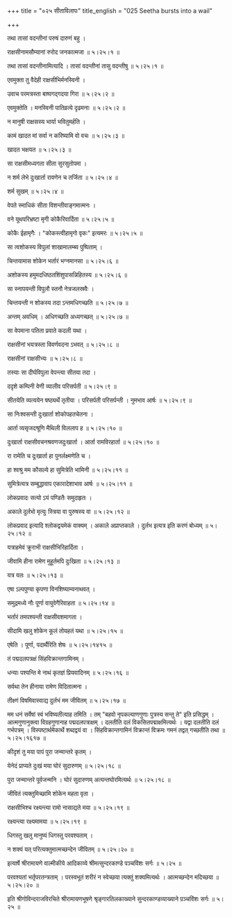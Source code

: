 +++
title = "०२५ सीताविलापः"
title_english = "025 Seetha bursts into a wail"

+++


तथा तासां वदन्तीनां परुषं दारुणं बहु ।  

राक्षसीनामसौम्यानां रुरोद जनकात्मजा  ॥  ५।२५।१ ॥   

तथा तासां वदन्तीनामित्यादि । तासां वदन्तीनां तासु वदन्तीषु  ॥  ५।२५।१ ॥   

  

एवमुक्ता तु वैदेही राक्षसीभिर्मनस्विनी ।  

उवाच परमत्रस्ता बाष्पगद्गदया गिरा  ॥  ५।२५।२ ॥   

एवमुक्तेति । मनस्विनी पातिव्रत्ये दृढमनाः  ॥  ५।२५।२ ॥   

  

न मानुषी राक्षसस्य भार्या भवितुमर्हति ।  

कामं खादत मां सर्वा न करिष्यामि वो वचः  ॥  ५।२५।३ ॥   

खादत भक्षयत  ॥  ५।२५।३ ॥   

  

सा राक्षसीमध्यगता सीता सुरसुतोपमा ।  

न शर्म लेभे दुःखार्ता रावणेन च तर्जिता  ॥  ५।२५।४ ॥   

शर्म सुखम्  ॥  ५।२५।४ ॥   

  

वेपते स्माधिकं सीता विशन्तीवाङ्गमात्मनः ।  

वने यूथपरिभ्रष्टा मृगी कोकैरिवार्दिता  ॥  ५।२५।५ ॥   

कोकैः ईहामृगैः । "कोकस्त्वीहामृगो वृकः" इत्यमरः  ॥  ५।२५।५ ॥   

  

सा त्वशोकस्य विपुलां शाखामालम्ब्य पुष्पिताम् ।  

चिन्तयामास शोकेन भर्तारं भग्नमानसा  ॥  ५।२५।६ ॥   

अशोकस्य हमुमदधिष्ठतशिंशुपासन्निहितस्य  ॥  ५।२५।६ ॥   

  

सा स्नापयन्ती विपुलौ स्तनौ नेत्रजलस्रवैः ।  

चिन्तयन्ती न शोकस्य तदा ऽन्तमधिगच्छति  ॥  ५।२५।७ ॥   

अन्तम् अवधिम् । अधिगच्छति अध्यगच्छत्  ॥  ५।२५।७ ॥   

  

सा वेपमाना पतिता प्रवाते कदली यथा ।  

राक्षसीनां भयत्रस्ता विवर्णवदना ऽभवत्  ॥  ५।२५।८ ॥   

राक्षसीनां राक्षसीभ्यः  ॥  ५।२५।८ ॥   

  

तस्याः सा दीर्घविपुला वेपन्त्या सीतया तदा ।  

ददृशे कम्पिनी वेणी व्यालीव परिसर्पती  ॥  ५।२५।९ ॥   

सीतयेति व्यत्ययेन षष्ठ्यर्थे तृतीया । परिसर्पती परिसर्पन्ती । नुमभाव
आर्षः  ॥  ५।२५।९ ॥   

  

सा निःश्वसन्ती दुःखार्ता शोकोपहतचेतना ।  

आर्ता व्यसृजदश्रूणि मैथिली विललाप ह  ॥  ५।२५।१० ॥   

दुःखार्ता राक्षसीवचनश्रवणजदुःखार्ता । आर्ता रामविरहार्ता  ॥  ५।२५।१० ॥   

  

रा रामेति च दूःखार्ता हा पुनर्लक्ष्मणेति च ।  

हा श्वश्रु मम कौसल्ये हा सुमित्रेति भामिनी  ॥  ५।२५।११ ॥   

सुमित्रेत्यत्र सम्बुद्धावाप एकारादेशाभाव आर्षः  ॥  ५।२५।११ ॥   

  

लोकप्रवादः सत्यो ऽयं पण्डितैः समुदाहृतः ।  

अकाले दुर्लभो मृत्युः स्त्रिया वा पुरुषस्य वा  ॥  ५।२५।१२ ॥   

लोकप्रवाद इत्यादि श्लोकद्वयमेकं वाक्यम् । अकाले अप्राप्तकाले । दुर्लभ
इत्यत्र इति करणं बोध्यम्  ॥  ५।२५।१२ ॥   

  

यत्राहमेवं क्रूराभी राक्षसीभिरिहार्दिता ।  

जीवामि हीना रामेण मुहूर्तमपि दुःखिता  ॥  ५।२५।१३ ॥   

यत्र यतः  ॥  ५।२५।१३ ॥   

  

एषा ऽल्पपुण्या कृपणा विनशिष्याम्यनाथवत् ।  

समुद्रमध्ये नौः पूर्णा वायुवेगैरिवाहता  ॥  ५।२५।१४ ॥   

भर्तारं तमपश्यन्ती राक्षसीवशमागता ।  

सीदामि खलु शोकेन कूलं तोयहतं यथा  ॥  ५।२५।१५ ॥   

एषेति । पूर्णा, पदार्थैरिति शेषः  ॥  ५।२५।१४१५ ॥   

  

तं पद्मदलपत्रक्षं सिंहविक्रान्तगामिनम् ।  

धन्याः पश्यन्ति मे नाथं कृतज्ञं प्रियवादिनम्  ॥  ५।२५।१६ ॥   

सर्वथा तेन हीनाया रामेण विदितात्मना ।  

तीक्ष्णं विषमिवास्वाद्य दुर्लभं मम जीवितम्  ॥  ५।२५।१७ ॥   

मम धनं सर्वेषां स्वं भविष्यतीत्याह तमिति । तम् "बहवो नृपकल्याणगुणाः
पुत्रस्य सन्तु ते" इति प्रसिद्धम् । आत्मगुणानुक्त्वा विग्रहगुणानाह
पद्मदलपत्राक्षम् । दलतीति दलं विकसितपद्माक्षमित्यर्थः । यद्वा दलतीति दलं
गर्भपत्रम् । विस्पष्टार्थमेकार्थे शब्दद्वयं वा । सिंहविक्रान्तगामिनं
विक्रान्तं विक्रमः गमनं तद्वत् गच्छतीति तथा  ॥  ५।२५।१६१७ ॥   

  

कीदृशं तु मया पापं पुरा जन्मान्तरे कृतम् ।  

येनेदं प्राप्यते दुःखं मया घोरं सुदारुणम्  ॥  ५।२५।१८ ॥   

पुरा जन्मान्तरे पूर्वजन्मनि । घोरं सुदारुणम् अत्यन्तघोरमित्यर्थः  ॥ 
५।२५।१८ ॥   

  

जीवितं त्यक्तुमिच्छामि शोकेन महता वृता ।  

राक्षसीभिश्च रक्ष्यन्त्या रामो नासाद्यते मया  ॥  ५।२५।१९ ॥   

रक्ष्यन्त्या रक्ष्यमामया  ॥  ५।२५।१९ ॥   

  

धिगस्तु खलु मानुष्यं धिगस्तु परवश्यताम् ।  

न शक्यं यत् परित्यक्तुमात्मच्छन्देन जीवितम्  ॥  ५।२५।२० ॥   

इत्यार्षे श्रीरामायणे वाल्मीकीये आदिकाव्ये श्रीमत्सुन्दरकाण्डे पञ्चविंशः
सर्गः  ॥  ५।२५ ॥   

परवश्यतां भर्तृपरतन्त्रताम् । परस्वभूतं शरीरं न स्वेच्छया त्यक्तुं
शक्यमित्यर्थः । आत्मच्छन्देन मदिच्छया  ॥  ५।२५।२० ॥   

इति श्रीगोविन्दराजविरचिते श्रीरामायणभूषणे श्रृङ्गारतिलकाख्याने
सुन्दरकाण्डव्याख्याने प़ञ्चविंशः सर्गः  ॥  ५।२५ ॥   


